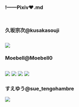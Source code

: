 ### !——Pixiv❤.md
![]()
---
### 久坂宗次@kusakasouji
![](https://pbs.twimg.com/media/EDc_2rrUwAATilS?format=jpg&name=4096x4096)
---
### Moebell@Moebell0
![](https://pbs.twimg.com/media/EB5ni3RXoAAV8hF?format=jpg&name=4096x4096)
![](https://pbs.twimg.com/media/EB5noL0WsAAi0Xh?format=jpg&name=4096x4096)
![](https://pbs.twimg.com/media/EB5noMAW4AYehWm?format=jpg&name=4096x4096)
![](https://pbs.twimg.com/media/EB5npjrX4AE-MzR?format=jpg&name=4096x4096)
---
### すえゆう@sue_tengohambre
![](https://pbs.twimg.com/media/EDDbyOVU8AEpUkf?format=jpg&name=4096x4096)
